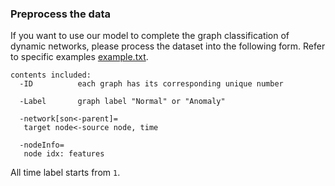 ### Preprocess the data

If you want to use our model to complete the graph classification of dynamic networks, please process the dataset into the following form.
Refer to specific examples [example.txt](https://github.com/TP-GCN/TP-GCN/blob/main/example/example.txt).

```{txt}
contents included:
  -ID          each graph has its corresponding unique number
  
  -Label       graph label "Normal" or "Anomaly"
  
  -network[son<-parent]=               
   target node<-source node, time
   
  -nodeInfo=
   node idx: features
```
All time label starts from `1`.


